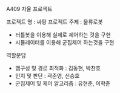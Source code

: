 A409 자율 프로젝트

프로젝트 명 : 싸팡
프로젝트 주제 : 물류로봇

- 터틀봇을 이용해 실제로 제어하는 것을 구현
- 시뮬레이터를 이용해 군집제어 하는것을 구현

역할분담

- 맴구성 및 경로 최적화 : 김동현, 박찬호
- 인지 및 판단 : 곽준영, 신승호
- 군집제어 및 제어 알고리즘 : 유현준, 이학준
